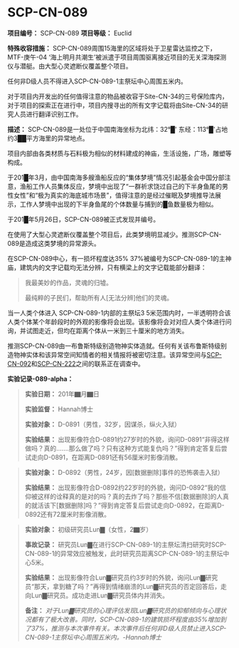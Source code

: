# SCP-CN-089


**项目编号：** SCP-CN-089
**项目等级：** Euclid

**特殊收容措施：** SCP-CN-089周围15海里的区域将处于卫星雷达监控之下，MTF-庚午-04 ‘海上明月共潮生’被派遣于项目周围驱离接近项目的无关深海探测仪与潜艇。由大型心灵遮断仪覆盖整个项目。

任何非D级人员不得进入SCP-CN-089-1主祭坛中心周围五米内。

对于项目内开发出的任何值得注意的物品被收容于Site-CN-34的三号保险库内，对于项目的探索正在进行中，项目内搜寻出的所有文字记载将由Site-CN-34的研究人员进行翻译识别工作。

**描述：** SCP-CN-089是一处位于中国南海坐标为北纬：32°█' 东经：113°█'占地约3██平方海里的异常地点。

项目内部由各类材质与石料极为相似的材料建成的神庙，生活设施，广场，雕塑等构成。

于201█年3月，由中国南海多艘渔船反应的“集体梦境”情况引起基金会中国分部注意，渔船工作人员集体反应，梦境中出现了“一群祈求饶过自己的下半身鱼尾的男性女性”和“极为真实的海底城市场景”，值得注意的是经过催眠及梦境推导法展示，工作人梦境中出现的下半身鱼尾的个体数量与捕到的█鱼数量极为相似。

于201█年5月26日，SCP-CN-089被正式发现并编号。

在使用了大型心灵遮断仪覆盖整个项目后，此类梦境明显减少。推测SCP-CN-089是造成这类梦境的异常源头。

在SCP-CN-089中心，有一损坏程度达35% 37%被编号为SCP-CN-089-1的主神庙，建筑内的文字记载均无法分辨，只有横梁上的文字记载能部分翻译：


> 我最美妙的作品，灵魂的归墟。
> 
> 最纯粹的子民们，帮助所有人[无法分辨]他们的灵魂。
> 

当一人类个体进入 SCP-CN-089-1内部的主祭坛3 5米范围内时，一半透明符合该人类个体某个年龄段时的外观的影像将会出现。该影像将会对对应人类个体进行问询，并试图走近，但均在距离个体从一米到三十厘米的地方消失。

推测SCP-CN-089由一布鲁斯特级别造物神实体造就。任何有关该布鲁斯特级别造物神实体和该异常空间知情者的相关情报将被密切注意。该异常空间与[SCP-CN-092](//scp-wiki-cn.wikidot.com/scp-cn-092)和[SCP-CN-222](//scp-wiki-cn.wikidot.com/scp-cn-222)之间的联系正在调查中。

**实验记录-089-alpha：** 


> **实验日期：** 201年▇月▇日
> 
> **实验监督：** Hannah博士
> 
> **实验对象：** D-0891（男性，32岁，因谋杀，纵火入狱）
> 
> **实验结果：** 出现影像符合D-0891约27岁时的外貌，询问D-0891“非得这样做吗？真的…….那么做了吗？只有这种方式能复仇吗？”得到肯定答复后尝试走向D-0891，在距离D-0891还有56厘米时影像消散。
> 


> **实验对象：** D-0892（男性，24岁，因[数据删除]事件的恐怖袭击入狱）
> 
> **实验结果：** 出现影像符合D-0892约22岁时的外貌，询问D-0892“我的信仰被这样的诠释真的是对的吗？真的去炸了吗？那些不信[数据删除]的人真的就活该下[数据删除]吗？”得到肯定答复后尝试走向D-0892，在距离D-0892还有72厘米时影像消散。
> 


> **实验对象：** 初级研究员Lun▇（女性，2▇岁）
> 
> **事故记录：** 研究员Lun▇在进行SCP-CN-089-1的主祭坛清扫研究时SCP-CN-089-1的异常效应被触发，此时研究员距离SCP-CN-089-1的主祭坛中心5米。
> 
> **实验结果：** 出现影像符合Lun▇研究员约3岁时的外貌，询问Lun▇研究员“那天，拿到糖了吗？”再得到情绪崩溃的Lun▇研究员的否定回答后，走向Lun▇研究员。成功走进Lun▇研究员体内并消失。
> 
> **备注：** *对于Lun▇研究员的心理评估发现Lun▇研究员的抑郁倾向与心理状况都有了极大改善。同时，SCP-CN-089-1的建筑损坏程度由35%增加到了37%，推测与本次事件有关。本次事件后任何非D级人员禁止进入SCP-CN-089-1主祭坛中心周围五米内。-Hannah博士* 
> 


